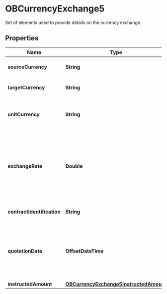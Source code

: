 

# OBCurrencyExchange5

Set of elements used to provide details on the currency exchange.

## Properties

| Name | Type | Description | Notes |
|------------ | ------------- | ------------- | -------------|
|**sourceCurrency** | **String** | Currency from which an amount is to be converted in a currency conversion. |  |
|**targetCurrency** | **String** | Currency into which an amount is to be converted in a currency conversion. |  [optional] |
|**unitCurrency** | **String** | Currency in which the rate of exchange is expressed in a currency exchange. In the example 1GBP &#x3D; xxxCUR, the unit currency is GBP. |  [optional] |
|**exchangeRate** | **Double** | Factor used to convert an amount from one currency into another. This reflects the price at which one currency was bought with another currency. Usage: ExchangeRate expresses the ratio between UnitCurrency and QuotedCurrency (ExchangeRate &#x3D; UnitCurrency/QuotedCurrency). |  |
|**contractIdentification** | **String** | Unique identification to unambiguously identify the foreign exchange contract. |  [optional] |
|**quotationDate** | **OffsetDateTime** | Date and time at which an exchange rate is quoted.All dates in the JSON payloads are represented in ISO 8601 date-time format.  All date-time fields in responses must include the timezone. An example is below: 2017-04-05T10:43:07+00:00 |  [optional] |
|**instructedAmount** | [**OBCurrencyExchange5InstructedAmount**](OBCurrencyExchange5InstructedAmount.md) |  |  [optional] |



